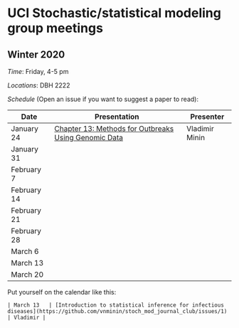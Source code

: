 # UCI Stochastic/statistical modeling group meetings

## Winter 2020

*Time*: Friday, 4-5 pm

*Locations*: DBH 2222

*Schedule* (Open an issue if you want to suggest a paper to read):

| Date   | Presentation   | Presenter    |
|--------|----------------|--------------|
| January 24  |  [Chapter 13: Methods for Outbreaks Using Genomic Data](https://uci.primo.exlibrisgroup.com/discovery/fulldisplay?docid=alma991035060506804701&context=L&vid=01CDL_IRV_INST:UCI&lang=en&search_scope=MyInst_and_CI&adaptor=Local%20Search%20Engine&tab=Everything&query=any,contains,Handbook%20of%20Infectious%20Disease%20Data%20Analysis&sortby=rank&offset=0)     |   Vladimir Minin  |
| January 31  |  |              |
| February 7  |  |              |
| February 14 |                |              |
| February 21 |                |              |
| February 28 |                |              |
| March 6 |                |              |
| March 13 |                |              |
| March 20 |                |              |





Put yourself on the calendar like this:
```
| March 13   | [Introduction to statistical inference for infectious diseases](https://github.com/vnminin/stoch_mod_journal_club/issues/1) | Vladimir |
```
